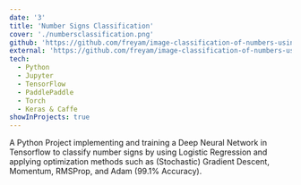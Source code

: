 ```yaml
---
date: '3'
title: 'Number Signs Classification'
cover: './numbersclassification.png'
github: 'https://github.com/freyam/image-classification-of-numbers-using-a-neural-network'
external: 'https://github.com/freyam/image-classification-of-numbers-using-a-neural-network'
tech:
  - Python
  - Jupyter
  - TensorFlow
  - PaddlePaddle
  - Torch
  - Keras & Caffe
showInProjects: true
---
```


A Python Project implementing and training a Deep Neural Network in Tensorflow to classify number signs by using Logistic Regression and applying optimization methods such as (Stochastic) Gradient Descent, Momentum, RMSProp, and Adam (99.1% Accuracy).
